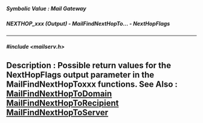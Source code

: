 ##### Symbolic Value : Mail Gateway
##### NEXTHOP_xxx (Output) - MailFindNextHopTo... - NextHopFlags
---
##### #include <mailserv.h>
**Description :**
Possible return values for the NextHopFlags output parameter in the 
MailFindNextHopToxxx functions.
**See Also :**
[MailFindNextHopToDomain](D:/md_files/MailFindNextHopToDomain.md)
[MailFindNextHopToRecipient](D:/md_files/MailFindNextHopToRecipient.md)
[MailFindNextHopToServer](D:/md_files/MailFindNextHopToServer.md)
---
